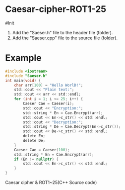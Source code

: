 Caesar-cipher-ROT1-25
===============
#Init
1. Add the "Saeser.h" file to the header file (folder).
2. Add the "Saeser.cpp" file to the source file (folder).
# Example
```C
#include <iostream>
#include "Saeser.h"
int main(void) {
	char arr[100] = "Hello WorlD!";
	std::cout << "Plain text:";
	std::cout << arr << std::endl;
	for (int i = 1; i <= 25; i++) {
		Caeser Cae = Caeser(i);
		std::cout << "Encryption:";
		std::string * En = Cae.Encrypt(arr);
		std::cout << En->c_str() << std::endl;
		std::cout << "Decryption:";
		std::string * De = Cae.Decrypt(En->c_str());
		std::cout << De->c_str() << std::endl;
		delete En;
		delete De;
	}
	Caeser Cae = Caeser(100);
	std::string * En = Cae.Encrypt(arr);
	if (En != nullptr) {
		std::cout << En->c_str() << std::endl;
	}
}
```

Caesar cipher &amp; ROT1~25(C++ Source code)

